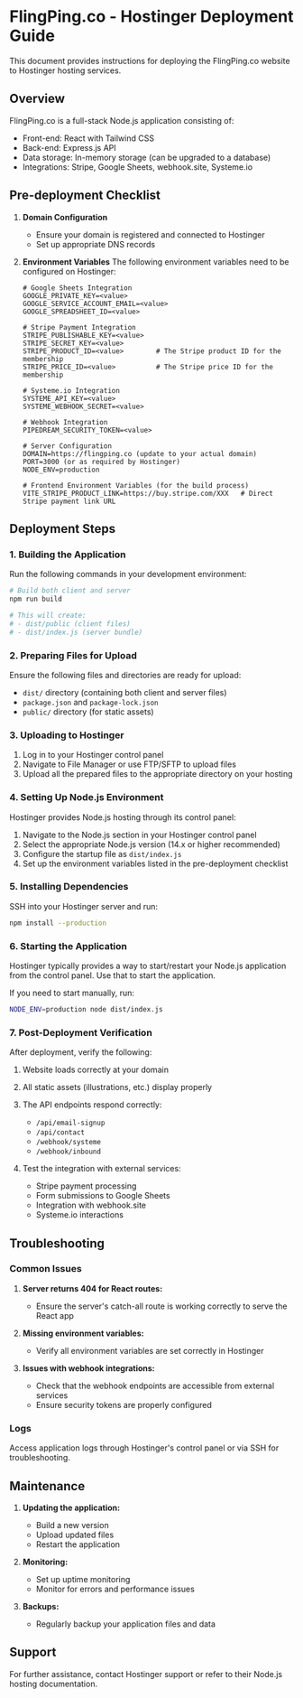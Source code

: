 # FlingPing.co - Hostinger Deployment Guide

This document provides instructions for deploying the FlingPing.co website to Hostinger hosting services.

## Overview

FlingPing.co is a full-stack Node.js application consisting of:
- Front-end: React with Tailwind CSS
- Back-end: Express.js API
- Data storage: In-memory storage (can be upgraded to a database)
- Integrations: Stripe, Google Sheets, webhook.site, Systeme.io

## Pre-deployment Checklist

1. **Domain Configuration**
   - Ensure your domain is registered and connected to Hostinger
   - Set up appropriate DNS records

2. **Environment Variables**
   The following environment variables need to be configured on Hostinger:
   ```
   # Google Sheets Integration
   GOOGLE_PRIVATE_KEY=<value>
   GOOGLE_SERVICE_ACCOUNT_EMAIL=<value>
   GOOGLE_SPREADSHEET_ID=<value>
   
   # Stripe Payment Integration
   STRIPE_PUBLISHABLE_KEY=<value>
   STRIPE_SECRET_KEY=<value>
   STRIPE_PRODUCT_ID=<value>        # The Stripe product ID for the membership
   STRIPE_PRICE_ID=<value>          # The Stripe price ID for the membership
   
   # Systeme.io Integration
   SYSTEME_API_KEY=<value>
   SYSTEME_WEBHOOK_SECRET=<value>
   
   # Webhook Integration
   PIPEDREAM_SECURITY_TOKEN=<value>
   
   # Server Configuration
   DOMAIN=https://flingping.co (update to your actual domain)
   PORT=3000 (or as required by Hostinger)
   NODE_ENV=production
   
   # Frontend Environment Variables (for the build process)
   VITE_STRIPE_PRODUCT_LINK=https://buy.stripe.com/XXX   # Direct Stripe payment link URL
   ```

## Deployment Steps

### 1. Building the Application

Run the following commands in your development environment:

```bash
# Build both client and server
npm run build

# This will create:
# - dist/public (client files)
# - dist/index.js (server bundle)
```

### 2. Preparing Files for Upload

Ensure the following files and directories are ready for upload:
- `dist/` directory (containing both client and server files)
- `package.json` and `package-lock.json`
- `public/` directory (for static assets)

### 3. Uploading to Hostinger

1. Log in to your Hostinger control panel
2. Navigate to File Manager or use FTP/SFTP to upload files
3. Upload all the prepared files to the appropriate directory on your hosting

### 4. Setting Up Node.js Environment

Hostinger provides Node.js hosting through its control panel:

1. Navigate to the Node.js section in your Hostinger control panel
2. Select the appropriate Node.js version (14.x or higher recommended)
3. Configure the startup file as `dist/index.js`
4. Set up the environment variables listed in the pre-deployment checklist

### 5. Installing Dependencies

SSH into your Hostinger server and run:

```bash
npm install --production
```

### 6. Starting the Application

Hostinger typically provides a way to start/restart your Node.js application from the control panel. Use that to start the application.

If you need to start manually, run:

```bash
NODE_ENV=production node dist/index.js
```

### 7. Post-Deployment Verification

After deployment, verify the following:

1. Website loads correctly at your domain
2. All static assets (illustrations, etc.) display properly
3. The API endpoints respond correctly:
   - `/api/email-signup`
   - `/api/contact`
   - `/webhook/systeme`
   - `/webhook/inbound`

4. Test the integration with external services:
   - Stripe payment processing
   - Form submissions to Google Sheets
   - Integration with webhook.site
   - Systeme.io interactions

## Troubleshooting

### Common Issues

1. **Server returns 404 for React routes:**
   - Ensure the server's catch-all route is working correctly to serve the React app

2. **Missing environment variables:**
   - Verify all environment variables are set correctly in Hostinger

3. **Issues with webhook integrations:**
   - Check that the webhook endpoints are accessible from external services
   - Ensure security tokens are properly configured

### Logs

Access application logs through Hostinger's control panel or via SSH for troubleshooting.

## Maintenance

1. **Updating the application:**
   - Build a new version
   - Upload updated files
   - Restart the application

2. **Monitoring:**
   - Set up uptime monitoring
   - Monitor for errors and performance issues

3. **Backups:**
   - Regularly backup your application files and data

## Support

For further assistance, contact Hostinger support or refer to their Node.js hosting documentation.